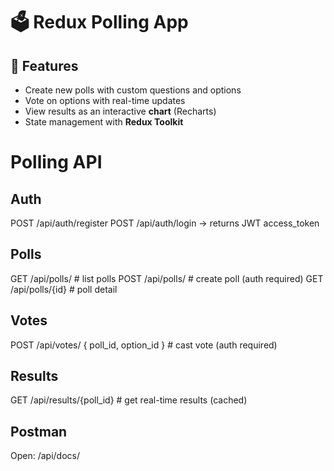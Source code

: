 # 🗳️ Redux Polling App

## 🚀 Features
- Create new polls with custom questions and options
- Vote on options with real-time updates
- View results as an interactive **chart** (Recharts)
- State management with **Redux Toolkit**

# Polling API

## Auth
POST /api/auth/register
POST /api/auth/login -> returns JWT access_token

## Polls
GET /api/polls/                  # list polls
POST /api/polls/                 # create poll (auth required)
GET /api/polls/{id}              # poll detail

## Votes
POST /api/votes/ { poll_id, option_id }  # cast vote (auth required)

## Results
GET /api/results/{poll_id}       # get real-time results (cached)

## Postman
Open: /api/docs/
